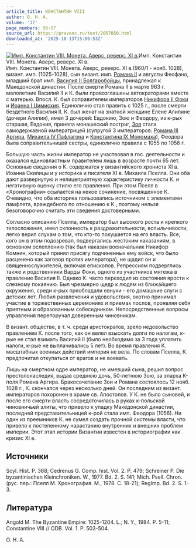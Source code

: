 ```yaml
---
article_title: КОНСТАНТИН VIII
author: О. Н. А.
volume: '37'
page_numbers: 56-57
source_url: https://pravenc.ru/text/2057050.html
downloaded_at: '2025-10-13T15:00:53Z'
---
```


[![Имп. Константин VIII. Монета. Аверс, реверс. XI в.](https://pravenc.ru/data/2016/10/29/1233741326/i200.jpg "Кликните для увеличения картинки")](https://pravenc.ru/data/2016/10/29/1233741326/i400.jpg)Имп. Константин VIII. Монета. Аверс, реверс. XI в.  
Имп. Константин VIII. Монета. Аверс, реверс. XI в.(960/1 - нояб. 1028), визант. имп. (1025-1028), сын визант. имп. [Романа II](<https://pravenc.ru/text/Роман II.html>) и августы Феофано, младший брат имп. [Василия II Болгаробойцы](<https://pravenc.ru/text/Василий II Болгаробойца.html>), принадлежал к Македонской династии. После смерти Романа II в марте 963 г. малолетние Василий II и К. были провозглашены автократорами вместе с матерью. Впосл. К. был соправителем императоров [Никифора II Фоки](<https://pravenc.ru/text/Никифора II Фоки.html>) и [Иоанна I Цимисхия](<https://pravenc.ru/text/Иоанн I Цимисхий.html>). Единолично стал править с 1025 г., после смерти бездетного Василия II. К. был женат на знатной женщине Елене Алипине (дочери Алипия), имел 3 дочерей: Евдокию, Зою и Феодору, из к-рых старшая, Евдокия, приняла монашеский постриг, [Зоя](https://pravenc.ru/text/Зоя.html) стала самодержавной императрицей (супругой 3 императоров: [Романа III Аргира](<https://pravenc.ru/text/Романа III Аргира.html>), [Михаила IV Пафлагона](<https://pravenc.ru/text/Михаила IV Пафлагона.html>) и [Константина IX Мономаха](<https://pravenc.ru/text/Константина IX Мономаха.html>)), Феодора была соправительницей сестры, единолично правила с 1055 по 1056 г.

Большую часть жизни император не участвовал в гос. деятельности и оказался единовластным правителем лишь в возрасте почти 65 лет. Основные сведения о К. содержатся у византийского хрониста XI в. Иоанна Скилицы и у историка и писателя XI в. Михаила Пселла. Они оба дают развернутую и нелицеприятную характеристику личности К. и негативную оценку стилю его правления. При этом Пселл в «Хронографии» ссылается на некое сочинение, посвященное К. Очевидно, что оба историка пользовались источником с элементами памфлета, враждебного по отношению к К., поэтому нельзя безоговорочно считать эти сведения достоверными.

Согласно описанию Пселла, император был высокого роста и крепкого телосложения, имел склонность к раздражительности, вспыльчивости, легко верил слухам о том, что кто-то покушается на его власть. Все, кого он в этом подозревал, подвергались жестоким наказаниям, в основном ослеплению (так был наказан военачальник Никифор Комнин, который принял присягу подчиненных ему войск, что было расценено как заговор против императора), не щадил он и священнослужителей, включая епископов. Репрессиям подверглись также и родственники Варды Фоки, одного из участников мятежа в правление Василия II. Однако К. часто переходил из состояния ярости к слезному покаянию. Был чрезмерно щедр к людям из ближайшего окружения, среди к-рых преобладали евнухи - его домашние слуги с детских лет. Любил развлечения и удовольствия, охотно принимал участие в торжественных церемониях и приемах послов, проявляя себя приятным и образованным собеседником. Непосредственные вопросы управления перепоручал доверенным чиновникам.

В визант. обществе, в т. ч. среди аристократов, зрело недовольство правлением К. после того, как он велел взыскать долги по налогам, к-рые не стал взимать Василий II (было необходимо за 3 года уплатить налоги, к-рые не выплачивались 5 лет). Во время правления К. масштабных военных действий империя не вела. По словам Пселла, К. предпочитал откупаться от врагов и не воевать.

Лишь на смертном одре император, не имевший сына, решил вопрос престолонаследия, выдав среднюю дочь, 50-летнюю Зою, за эпарха К-поля Романа Аргира. Бракосочетание Зои и Романа состоялось 12 нояб. 1028 г., К. скончался через несколько дней. Он последним из визант. императоров похоронен в храме св. Апостолов. У К. не было сыновей, и после его смерти власть сосредоточилась в руках к-польской чиновничьей элиты, что привело к упадку Македонской династии, последней представительницей к-рой стала имп. Феодора (1056). Ни один из преемников К. не сумел создать прочной системы власти, что привело к постепенному нарастанию внутренних и внешних проблем империи. Этот этап истории Византии известен в историографии как кризис XI в.

## Источники

Scyl. Hist. P. 368; Cedrenus G. Сomp. hist. Vol. 2. P. 479; Schreiner P. Die byzantinischen Kleinchroniken. W., 1977. Bd. 2. S. 141; Mich. Psell. Chron. (рус. пер.: Пселл М. Хронография. М., 1978. С. 18-21); RegImp. Bd. 2. S. 1-3.

## Литература

Angold M. The Byzantine Empire: 1025-1204. L.; N. Y., 1984. P. 5-11; Constantine VIII // ODB. Vol. 1. P. 503-504.

О. Н. А.

